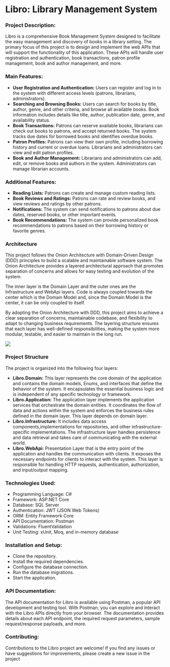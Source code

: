 <h1>Libro: Library Management System</h1>

<h3>Project Description:</h3>
Libro is a comprehensive Book Management System designed to facilitate the easy management and discovery of books in a library setting. The primary focus of this project is to design and implement the web APIs that will support the functionality of this application. These APIs will handle user registration and authentication, book transactions, patron profile management, book and author management, and more.

<h3>Main Features:</h3>

<ul>
    <li><b>User Registration and Authentication:</b> Users can register and log in to the system with different access levels (patrons, librarians, administrators).</li>

<li><b>Searching and Browsing Books:</b> Users can search for books by title, author, genre, and other criteria, and browse all available books. Book information includes details like title, author, publication date, genre, and availability status.</li>

<li><b>Book Transactions:</b> Patrons can reserve available books, librarians can check out books to patrons, and accept returned books. The system tracks due dates for borrowed books and identifies overdue books.</li>

<li><b>Patron Profiles:</b> Patrons can view their own profile, including borrowing history and current or overdue loans. Librarians and administrators can view and edit patron profiles.</li>

<li><b>Book and Author Management:</b> Librarians and administrators can add, edit, or remove books and authors in the system. Administrators can manage librarian accounts.</li>
</ul>

<h3>Additional Features:</h3>

<ul>
<li><b>Reading Lists:</b> Patrons can create and manage custom reading lists.</li>

<li><b>Book Reviews and Ratings:</b> Patrons can rate and review books, and view reviews and ratings by other patrons.</li>

<li><b>Notifications:</b> The system can send notifications to patrons about due dates, reserved books, or other important events.</li>

<li><b>Book Recommendations:</b> The system can provide personalized book recommendations to patrons based on their borrowing history or favorite genres.</li>
</ul>

<h3>Architecture</h4>
<p>This project follows the Onion Architecture with Domain-Driven Design (DDD) principles to build a scalable and maintainable software system. The Onion Architecture provides a layered architectural approach that promotes separation of concerns and allows for easy testing and evolution of the system.</p>
<p>
The inner layer is the Domain Layer and the outer ones are the Infrastructure and WebApi layers. Code is always coupled towards the center which is the Domain Model and, since the Domain Model is the center, it can be only coupled to itself.
</p>
<p>By adopting the Onion Architecture with DDD, this project aims to achieve a clear separation of concerns, maintainable codebase, and flexibility to adapt to changing business requirements. The layering structure ensures that each layer has well-defined responsibilities, making the system more modular, testable, and easier to maintain in the long run.</p>
<img src="C:\Users\Done\Desktop\Programming\CSharp\Project\images/onion.png">

<h3>Project Structure</h3>
The project is organized into the following four layers:
<ul>
<li><b>Libro.Domain:</b> This layer represents the core domain of the application and contains the domain models, Enums, and interfaces that define the behavior of the system. It encapsulates the essential business logic and is independent of any specific technology or framework.</li>

<li><b>Libro.Application:</b> The application layer implements the application services that orchestrate the domain entities. It coordinates the flow of data and actions within the system and enforces the business rules defined in the domain layer. This layer depends on domain layer.</li>

<li><b>Libro.Infrastructure:</b> It includes data access components,implementations for repositories, and other infrastructure-specific implementations. The infrastructure layer handles persistence and data retrieval and takes care of communicating with the external world.</li>

<li><b>Libro.WebApi:</b> Presentation Layer that is the entry point of the application and handles the communication with clients. It exposes the necessary endpoints for clients to interact with the system. This layer is responsible for handling HTTP requests, authentication, authorization, and input/output mapping.</li>
</ul>


<h3>Technologies Used:</h3>
<ul>
    <li>Programming Language: C#</li>
    <li>Framework: ASP.NET Core</li>
    <li>Database: SQL Server</li>
    <li>Authentication: JWT (JSON Web Tokens)</li>
    <li>ORM: Entity Framework Core</li>
    <li>API Documentation: Postman</li>
    <li>Validations: FluentValidation</li>
    <li>Unit Testing: xUnit, Moq, and in-memory database</li>
</ul>

<h3>Installation and Setup:</h3>
<ul>
    <li>Clone the repository.</li>
    <li>Install the required dependencies.</li>
    <li>Configure the database connection.</li>
    <li>Run the database migrations.</li>
    <li>Start the application.</li>
</ul>

<h3>API Documentation:</h3>
The API documentation for Libro is available using Postman, a popular API development and testing tool. With Postman, you can explore and interact with the Libro APIs directly from your browser. The documentation provides details about each API endpoint, the required request parameters, sample request/response payloads, and more.

<h3>Contributing:</h3>

Contributions to the Libro project are welcome! If you find any issues or have suggestions for improvements, please create a new issue in the project
